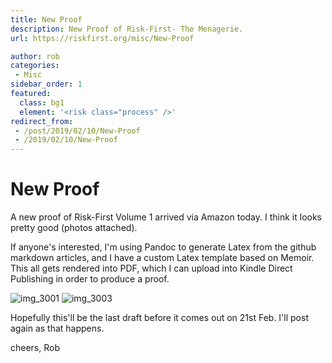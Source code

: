 ```yaml
---
title: New Proof
description: New Proof of Risk-First- The Menagerie.
url: https://riskfirst.org/misc/New-Proof

author: rob
categories:
 - Misc
sidebar_order: 1
featured: 
  class: bg1
  element: '<risk class="process" />'
redirect_from: 
 - /post/2019/02/10/New-Proof
 - /2019/02/10/New-Proof
---
```


# New Proof

A new proof of Risk-First Volume 1 arrived via Amazon today.  I think it looks pretty good (photos attached).

If anyone's interested, I'm using Pandoc to generate Latex from the github markdown articles, and I have a custom Latex template based on Memoir.  This all gets rendered into PDF, which I can upload into Kindle Direct Publishing in order to produce a proof.

![img_3001](https://user-images.githubusercontent.com/568673/52537640-f14d5c00-2d60-11e9-8818-4a77addedca1.JPG)
![img_3003](https://user-images.githubusercontent.com/568673/52537641-f14d5c00-2d60-11e9-9463-4a042e49193b.JPG)

Hopefully this'll be the last draft before it comes out on 21st Feb.   I'll post again as that happens.

cheers,
Rob